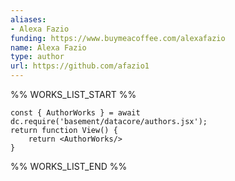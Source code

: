```yaml
---
aliases:
- Alexa Fazio
funding: https://www.buymeacoffee.com/alexafazio
name: Alexa Fazio
type: author
url: https://github.com/afazio1
---
```



%% WORKS_LIST_START %%

```datacorejsx
const { AuthorWorks } = await dc.require('basement/datacore/authors.jsx');
return function View() {
    return <AuthorWorks/>
}
```
%% WORKS_LIST_END %%